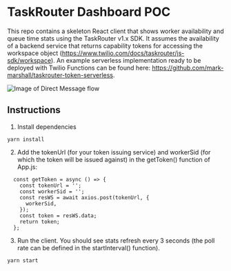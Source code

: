 # TaskRouter Dashboard POC
This repo contains a skeleton React client that shows worker availability and queue time stats using the TaskRouter v1.x SDK. It assumes the availability of a backend service that returns capability tokens for accessing the workspace object (https://www.twilio.com/docs/taskrouter/js-sdk/workspace). An example serverless implementation ready to be deployed with Twilio Functions can be found here: https://github.com/mark-marshall/taskrouter-token-serverless.

![Image of Direct Message flow](https://images-8630.twil.io/Screenshot%202021-08-23%20at%2016.35.50.png)

## Instructions
1. Install dependencies
```
yarn install
```
2. Add the tokenUrl (for your token issuing service) and workerSid (for which the token will be issued against) in the getToken() function of App.js:

```
  const getToken = async () => {
    const tokenUrl = '';
    const workerSid = '';
    const resWS = await axios.post(tokenUrl, {
      workerSid,
    });
    const token = resWS.data;
    return token;
  };
```

3. Run the client. You should see stats refresh every 3 seconds (the poll rate can be defined in the startInterval() function).
```
yarn start
```
